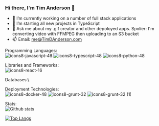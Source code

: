 
### Hi there, I'm Tim Anderson 👋


- 🔭 I’m currently working on a number of full stack applications
- 🌱 I’m starting all new projects in TypeScript
- 💬 Ask me about my .gif creator and other depoloyed apps.  Spolier: I'm converting video with FFMPEG then uploading to an S3 bucket
- 📫 Email: me@TimDAnderson.com

Programming Languages:\
![icons8-javascript-48](https://user-images.githubusercontent.com/71040019/120941235-63869f00-c6d6-11eb-997d-f0a08983ef24.png)
![icons8-typescript-48](https://user-images.githubusercontent.com/71040019/120941239-65506280-c6d6-11eb-980a-84fac2bb49bd.png)
![icons8-python-48](https://user-images.githubusercontent.com/71040019/120941242-67b2bc80-c6d6-11eb-9166-c981c839c51a.png)

Libraries and Frameworks:\
![icons8-react-16](https://user-images.githubusercontent.com/71040019/120941533-0f7cba00-c6d8-11eb-9122-3c7eb04deef9.png)

Databases:\


Deployment Technologies:\
![icons8-docker-48](https://user-images.githubusercontent.com/71040019/120941094-ab58f680-c6d5-11eb-8a9f-41de2021dc24.png)
![icons8-grunt-32](https://user-images.githubusercontent.com/71040019/120941542-13104100-c6d8-11eb-9d05-06cb911b8c24.png)
![icons8-grunt-32 (1)](https://user-images.githubusercontent.com/71040019/120941590-4a7eed80-c6d8-11eb-8cbf-f146c7cad253.png)


Stats:\
![Github stats](https://github-readme-stats.vercel.app/api?username=TimDAnderson&show_icons=true)


[![Top Langs](https://github-readme-stats.vercel.app/api/top-langs/?username=TimDAnderson&layout=compact&hide=Batchfile)](https://github.com/anuraghazra/github-readme-stats)

<!--
**TimDAnderson/TimDAnderson** is a ✨ _special_ ✨ repository because its `README.md` (this file) appears on your GitHub profile.

Here are some ideas to get you started:

- 🔭 I’m currently working on ...
- 🌱 I’m currently learning ...
- 👯 I’m looking to collaborate on ...
- 🤔 I’m looking for help with ...
- 💬 Ask me about ...
- 📫 How to reach me: ...
- 😄 Pronouns: ...
- ⚡ Fun fact: ...
-->
